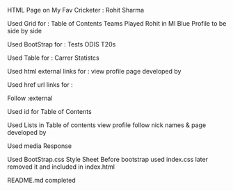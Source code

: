 HTML Page on My Fav Cricketer : Rohit Sharma


Used Grid for    :
    Table of Contents   Teams Played
    Rohit in MI Blue     Profile
to be side by side

Used BootStrap for :
Tests ODIS T20s


Used Table for :
Carrer Statistcs

Used html external links for :
view profile
page developed by

Used href url links for :

Follow :external

Used id for Table of Contents 

Used Lists in
Table of contents
view profile
follow
nick names &
page developed by


Used media Response

Used BootStrap.css Style Sheet
Before bootstrap used index.css later removed it and included in index.html

README.md completed


